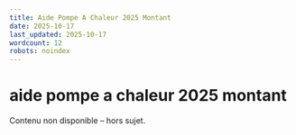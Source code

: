 ```yaml
---
title: Aide Pompe A Chaleur 2025 Montant
date: 2025-10-17
last_updated: 2025-10-17
wordcount: 12
robots: noindex
---
```


# aide pompe a chaleur 2025 montant

Contenu non disponible – hors sujet.